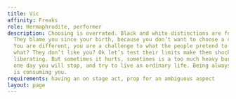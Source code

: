 ```yaml
---
title: Vic
affinity: Freaks
role: Hermaphrodite, performer
description: Choosing is overrated. Black and white distinctions are for limited people.
  They blame you since your birth, because you don’t want to choose a clear identity.
  You are different, you are a challenge to what the people pretend to know. And  so
  what? They don’t like you? Ok let’s test their limits make them shocked. It’s funny,
  liberating. But sometimes it hurts, sometimes is a too much heavy burden. Maybe
  one day you will stop, and try to live an ordinary life. Being always the rebel
  is consuming you.
requirements: having an on stage act, prop for an ambiguous aspect
layout: page
---
```


